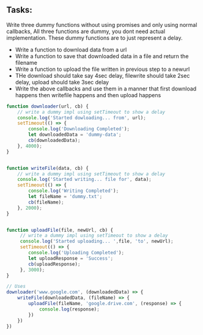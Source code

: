 ## Tasks:

Write three dummy functions without using promises and only using normal callbacks,
All three functions are dummy, you dont need actual implementation. 
These dummy functions are to just represent a delay. 
 -  Write a function to download data from a url
 -  Write a function to save that downloaded data in a file and return the filename
 -  Write a function to upload the file written in previous step to a newurl
 - THe download should take say 4sec delay, filewrite should take 2sec delay, upload should take 3sec delay
 - Write the above callbacks and use them in a manner that first download happens then writefile happens and then upload happens


```js
function downloader(url, cb) {
    // write a dummy impl using setTimeout to show a delay
    console.log('Started dowloading... from', url);
    setTimeout(() => {
        console.log('Downloading Completed'); 
        let downloadedData = 'dummy-data';
        cb(downloadedData);
    }, 4000);
}


function writeFile(data, cb) {
    // write a dummy impl using setTimeout to show a delay 
    console.log('Started writing... file for', data);
    setTimeout(() => {
        console.log('Writing Completed');
        let fileName = 'dummy.txt';
        cb(fileName);
    }, 2000);
}


function uploadFile(file, newUrl, cb) {
     // write a dummy impl using setTimeout to show a delay 
     console.log('Started uploading... ',file, 'to', newUrl);
     setTimeout(() => {
        console.log('Uploading Completed');
        let uploadResponse = 'Success';
        cb(uploadResponse);
     }, 3000);
}

// Uses
downloader('www.google.com', (downloadedData) => {
    writeFile(downloadedData, (fileName) => {
        uploadFile(fileName, 'google.drive.com', (response) => {
            console.log(response);
        })
    })
})
```
